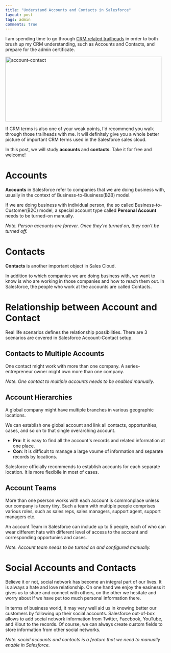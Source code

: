 ```yaml
---
title: "Understand Accounts and Contacts in Salesforce"
layout: post
tags: admin
comments: true
---
```


I am spending time to go through [CRM related trailheads](https://trailhead.salesforce.com/trails/getting_started_crm_basics?trailmix_creator_id=00550000006yDdKAAU&trailmix_id=prepare-for-your-salesforce-administrator-credential) in order to both brush up my CRM understanding, such as Accounts and Contacts, and prepare for the admin certificate. 

<img src="http://www.salesforceway.com/wp-content/uploads/2018/01/account-contact.png" alt="account-contact" width="491" height="203" class="alignnone size-full wp-image-216" />

If CRM terms is also one of your weak points, I'd recommend you walk through those trailheads with me. It will definitely give you a whole better picture of important CRM terms used in the Salesforce sales cloud.

In this post, we will study **accounts** and **contacts**. Take it for free and welcome!

# Accounts

**Accounts** in Salesforce refer to companies that we are doing business with, usually in the context of Business-to-Business(B2B) model.

If we are doing business with individual person, the so called Business-to-Customer(B2C) model, a special account type called **Personal Account** needs to be turned-on manually.

*Note. Person accounts are forever. Once they're turned on, they can't be turned off.*

# Contacts

**Contacts** is another important object in Sales Cloud. 

In addition to which companies we are doing business with, we want to know is who are working in those companies and how to reach them out. In Salesforce, the people who work at the accounts are called Contacts.

# Relationship between Account and Contact

Real life scenarios defines the relationship possibilities. There are 3 scenarios are covered in Salesforce Account-Contact setup.

## Contacts to Multiple Accounts

One contact might work with more than one company. A series-entrepreneur owner might own more than one company.

*Note. One contact to multiple accounts needs to be enabled manually.*

## Account Hierarchies

A global company might have multiple branches in various geographic locations.

We can establish one global account and link all contacts, opportunities, cases, and so on to that single overarching account. 

- **Pro**: It is easy to find all the account's records and related information at one place.
- **Con**: It is difficult to manage a large voume of information and separate records by locations.

Salesforce officially recommends to establish accounts for each separate location. It is more flexibile in most of cases.

## Account Teams

More than one pserson works with each account is commonplace unless our company is teeny tiny. Such a team with multiple people comprises various roles, such as sales reps, sales managers, support agent, support managers etc.

An account Team in Salesforce can include up to 5 people, each of who can wear different hats with different level of access to the account and corresponding opportunies and cases.

*Note. Account team needs to be turned on and configured manually.*

# Social Accounts and Contacts

Believe it or not, social network has become an integral part of our lives. It is always a hate and love relationship. On one hand we enjoy the easiness it gives us to share and connect with others, on the other we hesitate and worry about if we have put too much personal information there.

In terms of business world, it may very well aid us in knowing better our customers by following up their social accounts. Salesforce out-of-box allows to add social network information from Twitter, Facebook, YouTube, and Klout to the records. Of course, we can always create custom fields to store information from other social networks.

*Note. social accounts and contacts is a feature that we need to manually enable in Salesforce.*